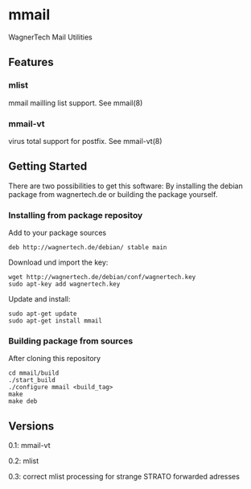 # mmail
WagnerTech Mail Utilities

## Features

### mlist
mmail mailling list support. See mmail(8)

### mmail-vt
virus total support for postfix. See mmail-vt(8)

## Getting Started

There are two possibilities to get this software: By installing the debian package from 
wagnertech.de or building the package yourself.

### Installing from package repositoy
Add to your package sources
```
deb http://wagnertech.de/debian/ stable main
```
Download und import the key:
```
wget http://wagnertech.de/debian/conf/wagnertech.key
sudo apt-key add wagnertech.key
```
Update and install:
```
sudo apt-get update
sudo apt-get install mmail
```
### Building package from sources
After cloning this repository
```
cd mmail/build
./start_build
./configure mmail <build_tag>
make
make deb
```
## Versions
0.1: mmail-vt

0.2: mlist

0.3: correct mlist processing for strange STRATO forwarded adresses

